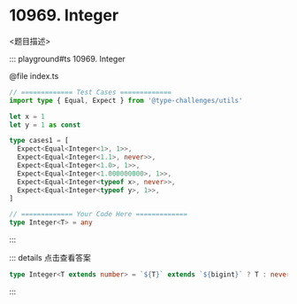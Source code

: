 # 10969. Integer

<题目描述>

::: playground#ts 10969. Integer

@file index.ts

```ts
// ============= Test Cases =============
import type { Equal, Expect } from '@type-challenges/utils'

let x = 1
let y = 1 as const

type cases1 = [
  Expect<Equal<Integer<1>, 1>>,
  Expect<Equal<Integer<1.1>, never>>,
  Expect<Equal<Integer<1.0>, 1>>,
  Expect<Equal<Integer<1.000000000>, 1>>,
  Expect<Equal<Integer<typeof x>, never>>,
  Expect<Equal<Integer<typeof y>, 1>>,
]

// ============= Your Code Here =============
type Integer<T> = any
```

:::

::: details 点击查看答案

```ts
type Integer<T extends number> = `${T}` extends `${bigint}` ? T : never
```

:::
